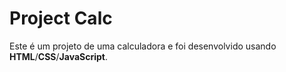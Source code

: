 # Project Calc

Este é um projeto de uma calculadora e foi desenvolvido usando __HTML__/__CSS__/__JavaScript__.
